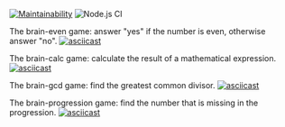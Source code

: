 [![Maintainability](https://api.codeclimate.com/v1/badges/1cc0671993386cb386e1/maintainability)](https://codeclimate.com/github/Mormur/frontend-project-lvl1/maintainability)
![Node.js CI](https://github.com/Mormur/frontend-project-lvl1/workflows/Node.js%20CI/badge.svg)

The brain-even game: answer "yes" if the number is even, otherwise answer "no".
[![asciicast](https://asciinema.org/a/islUHbMrZJ2CDlMG625og0QS7.svg)](https://asciinema.org/a/islUHbMrZJ2CDlMG625og0QS7)

The brain-calc game: calculate the result of a mathematical expression.
[![asciicast](https://asciinema.org/a/peNXBC8ptnLX37Ntzh1mOAGLl.svg)](https://asciinema.org/a/peNXBC8ptnLX37Ntzh1mOAGLl)

The brain-gcd game: find the greatest common divisor.
[![asciicast](https://asciinema.org/a/ieMnHLWBa0XWmtkrshOWaTQPw.svg)](https://asciinema.org/a/ieMnHLWBa0XWmtkrshOWaTQPw)

The brain-progression game: find the number that is missing in the progression.
[![asciicast](https://asciinema.org/a/vcUfpxCVhkou6AT7RM2srqm9j.svg)](https://asciinema.org/a/vcUfpxCVhkou6AT7RM2srqm9j)